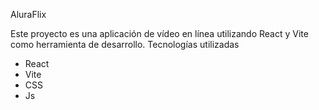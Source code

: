 AluraFlix

Este proyecto es una aplicación de vídeo en línea utilizando React y Vite como herramienta de desarrollo.
Tecnologías utilizadas
- React
- Vite
- CSS
- Js

